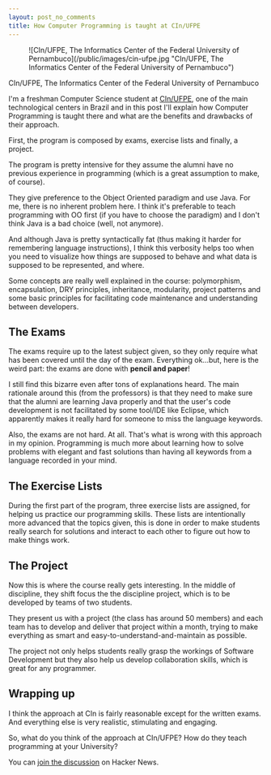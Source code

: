 ```yaml
---
layout: post_no_comments
title: How Computer Programming is taught at CIn/UFPE
---
```


<figure>
  ![CIn/UFPE, The Informatics Center of the Federal University of Pernambuco](/public/images/cin-ufpe.jpg "CIn/UFPE, The Informatics Center of the Federal University of Pernambuco")
</figure>

<span class="image_caption">CIn/UFPE, The Informatics Center of the Federal University of Pernambuco</span>

<span class="drops">I</span>'m a freshman Computer Science student at [CIn/UFPE], one of the main technological centers in Brazil and in this post I'll explain how Computer Programming is taught there and what are the benefits and drawbacks of their approach.

First, the program is composed by exams, exercise lists and finally, a project.

The program is pretty intensive for they assume the alumni have no previous experience in programming (which is a great assumption to make, of course).

They give preference to the Object Oriented paradigm and use Java. For me, there is no inherent problem here. I think it's preferable to teach programming with OO first (if you have to choose the paradigm) and I don't think Java is a bad choice (well, not anymore).

 And although Java is pretty syntactically fat (thus making it harder for remembering language instructions), I think this verbosity helps too when you need to visualize how things are supposed to behave and what data is supposed to be represented, and where.

Some concepts are really well explained in the course: polymorphism, encapsulation, DRY principles, inheritance, modularity, project patterns and some basic principles for facilitating code maintenance and understanding between developers.

## The Exams

The exams require up to the latest subject given, so they only require what has been covered until the day of the exam. Everything ok…but, here is the weird part: the exams are done with **pencil and paper**!

I still find this bizarre even after tons of explanations heard. The main rationale around this (from the professors) is that they need to make sure that the alumni are learning Java properly and that the user's code development is not facilitated by some tool/IDE like Eclipse, which apparently makes it really hard for someone to miss the language keywords.

Also, the exams are not hard. At all. That's what is wrong with this approach in my opinion. Programming is much more about learning how to solve problems with elegant and fast solutions than having all keywords from a language recorded in your mind.

## The Exercise Lists

During the first part of the program, three exercise lists are assigned, for helping us practice our programming skills. These lists are intentionally more advanced that the topics given, this is done in order to make students really search for solutions and interact to each other to figure out how to make things work.

## The Project

Now this is where the course really gets interesting. In the middle of discipline, they shift focus the the discipline project, which is to be developed by teams of two students.

They present us with a project (the class has around 50 members) and each team has to develop and deliver that project within a month, trying to make everything as smart and easy-to-understand-and-maintain as possible.

The project not only helps students really grasp the workings of Software Development but they also help us develop collaboration skills, which is great for any programmer.

## Wrapping up

I think the approach at CIn is fairly reasonable except for the written exams. And everything else is very realistic, stimulating and engaging.

So, what do you think of the approach at CIn/UFPE? How do they teach programming at your University?

You can [join the discussion] on Hacker News.

[CIn/UFPE]: http://www2.cin.ufpe.br/site/index.php
[join the discussion]: http://news.ycombinator.com/item?id=5302042